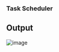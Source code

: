 ### Task Scheduler
## Output
![image](https://github.com/dipenpatel0017/Task-Scheduler/assets/154975783/ffe23ac3-f5e7-49ac-855d-335a75b3b66f)

